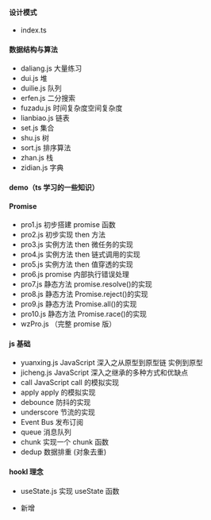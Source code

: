 <!--
 * @Author: lishengzhi
 * @Date: 2020-12-28 10:29:07
 * @LastEditTime: 2020-12-28 10:39:52
 * @LastEditors: Please set LastEditors
 * @Description: 目录
 * @FilePath: \learn\learn.md
-->

#### 设计模式

- index.ts 

#### 数据结构与算法

- daliang.js 大量练习
- dui.js 堆
- duilie.js 队列
- erfen.js 二分搜索
- fuzadu.js 时间复杂度空间复杂度
- lianbiao.js 链表
- set.js 集合
- shu.js 树
- sort.js 排序算法
- zhan.js 栈
- zidian.js 字典

#### demo（ts 学习的一些知识）

#### Promise

- pro1.js 初步搭建 promise 函数
- pro2.js 初步实现 then 方法
- pro3.js 实例方法 then 微任务的实现
- pro4.js 实例方法 then 链式调用的实现
- pro5.js 实例方法 then 值穿透的实现
- pro6.js promise 内部执行错误处理
- pro7.js 静态方法 promise.resolve()的实现
- pro8.js 静态方法 Promise.reject()的实现
- pro9.js 静态方法 Promise.all()的实现
- pro10.js 静态方法 Promise.race()的实现
- wzPro.js （完整 promise 版）

#### js 基础

- yuanxing.js JavaScript 深入之从原型到原型链 实例到原型
- jicheng.js JavaScript 深入之继承的多种方式和优缺点
- call JavaScript call 的模拟实现
- apply apply 的模拟实现
- debounce 防抖的实现
- underscore 节流的实现
- Event Bus 发布订阅
- queue 消息队列
- chunk 实现一个 chunk 函数
- dedup  数据排重 (对象去重)

#### hookl 理念

- useState.js 实现 useState 函数

- 新增


